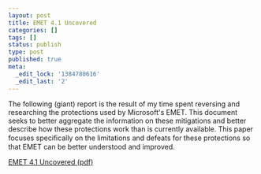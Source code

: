 ```yaml
---
layout: post
title: EMET 4.1 Uncovered
categories: []
tags: []
status: publish
type: post
published: true
meta:
  _edit_lock: '1384780616'
  _edit_last: '2'
---
```

The following (giant) report is the result of my time spent reversing and researching the protections used by Microsoft's EMET.   This document seeks to better aggregate the information on these mitigations and better describe how these protections work than is currently available. This paper focuses speciﬁcally on the limitations and defeats for these protections so that EMET can be better understood and improved.
  
<a href='http://0xdabbad00.com/wp-content/uploads/2013/11/emet_4_1_uncovered.pdf'>EMET 4.1 Uncovered (pdf)</a>
